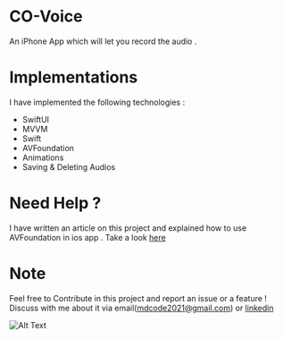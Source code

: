 # CO-Voice
An iPhone App which will let you record the audio .

# Implementations 
I have implemented the following technologies :

- SwiftUI
- MVVM 
- Swift
- AVFoundation 
- Animations
- Saving & Deleting Audios

# Need Help ?
I have written an article on this project and explained how to use AVFoundation in ios app . Take a look [here]() 
# Note
Feel free to Contribute in this project and report an issue or a feature ! Discuss with me about it via email(mdcode2021@gmail.com) or [linkedin](https://www.linkedin.com/in/my-pro-file/) 

![Alt Text](https://github.com/myawesomehub/CO-Voice/blob/main/AppView.gif)
